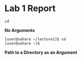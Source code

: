 # Lab 1 Report

`cd`  

**No Arguments**
```
[user@sahara ~/lecture1]$ cd
[user@sahara ~]$
```

**Path to a Directory as an Argument**







